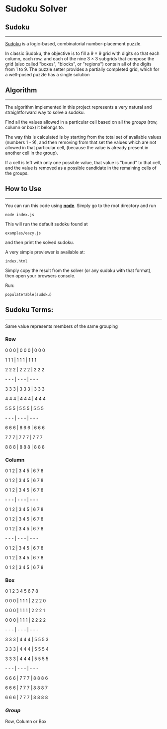 # Sudoku Solver
## Sudoku
---

[Sudoku](https://en.wikipedia.org/wiki/Sudoku) is a logic-based, combinatorial number-placement puzzle. 

In classic Sudoku, the objective is to fill a 9 × 9 grid with digits so that each column, each row, and each of the nine 3 × 3 subgrids that compose the grid (also called "boxes", "blocks", or "regions") contain all of the digits from 1 to 9. The puzzle setter provides a partially completed grid, which for a well-posed puzzle has a single solution

## Algorithm 
---

The algorithm implemented in this project represents a very natural and straightforward way to solve a sudoku.

Find all the values allowed in a particular cell based on all the *groups* (row, column or box) it belongs to. 

The way this is calculated is by starting from the total set of available values (numbers 1 - 9), and then removing from that set the values which are not allowed in that particular cell, (because the value is already present in another cell in the group).

If a cell is left with only one possible value, that value is "bound" to that cell, and the value is removed as a possible candidate in the remaining cells of the groups.

## How to Use
---
You can run this code using **[node](https://nodejs.org/en/)**.
Simply go to the root directory and run 
```
node index.js
```
This will run the default sudoku found at
```
examples/eazy.js
```
and then print the solved sudoku.

A very simple previewer is available at:
```
index.html
```
Simply copy the result from the solver (or any sudoku with that format),
then open your browsers console.

Run:
```
populateTable(sudoku)
```

## Sudoku Terms:
---
Same value represents members of the same grouping

### **Row**

0 0 0 | 0 0 0 | 0 0 0

1 1 1 | 1 1 1 | 1 1 1

2 2 2 | 2 2 2 | 2 2 2

\- - - | - - - | - - - 

3 3 3 | 3 3 3 | 3 3 3

4 4 4 | 4 4 4 | 4 4 4

5 5 5 | 5 5 5 | 5 5 5

\- - - | - - - | - - -  

6 6 6 | 6 6 6 | 6 6 6

7 7 7 | 7 7 7 | 7 7 7

8 8 8 | 8 8 8 | 8 8 8

### **Column**


0 1 2 | 3 4 5 | 6 7 8

0 1 2 | 3 4 5 | 6 7 8

0 1 2 | 3 4 5 | 6 7 8

\- - - | - - - | - - - 

0 1 2 | 3 4 5 | 6 7 8

0 1 2 | 3 4 5 | 6 7 8

0 1 2 | 3 4 5 | 6 7 8

\- - - | - - - | - - -  

0 1 2 | 3 4 5 | 6 7 8

0 1 2 | 3 4 5 | 6 7 8

0 1 2 | 3 4 5 | 6 7 8

### **Box**


0 1 2   3 4 5   6 7 8 

0 0 0 | 1 1 1 | 2 2 2   0

0 0 0 | 1 1 1 | 2 2 2   1

0 0 0 | 1 1 1 | 2 2 2   2

\- - - | - - - | - - - 

3 3 3 | 4 4 4 | 5 5 5   3

3 3 3 | 4 4 4 | 5 5 5   4

3 3 3 | 4 4 4 | 5 5 5   5

\- - - | - - - | - - -  

6 6 6 | 7 7 7 | 8 8 8   6

6 6 6 | 7 7 7 | 8 8 8   7

6 6 6 | 7 7 7 | 8 8 8   8


### ***Group***

Row, Column or Box

